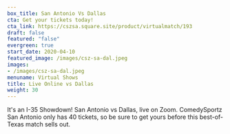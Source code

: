 ```yaml
---
box_title: San Antonio Vs Dallas
cta: Get your tickets today!
cta_link: https://cszsa.square.site/product/virtualmatch/193
draft: false
featured: "false"
evergreen: true
start_date: 2020-04-10
featured_image: /images/csz-sa-dal.jpeg
images:
- /images/csz-sa-dal.jpeg
menuname: Virtual Shows
title: Live Online vs Dallas
weight: 30
---
```


It's an I-35 Showdown! San Antonio vs Dallas, live on Zoom. ComedySportz San Antonio only has 40 tickets, so be sure to get yours before this best-of-Texas match sells out.
